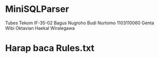 MiniSQLParser
=============

Tubes Tekom IF-35-02
Bagus Nugroho Budi Nurtomo 1103110060
Genta Wibi Oktavian
Haekal Wiralegawa

Harap baca Rules.txt
=============
